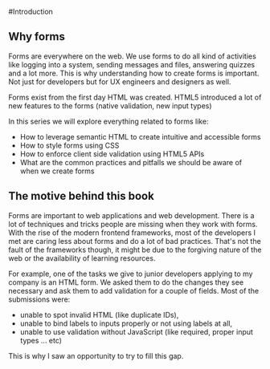 #Introduction

## Why forms

Forms are everywhere on the web. We use forms to do all kind of activities like logging into a system, sending messages and files, answering quizzes and a lot more. This is why understanding how to create forms is important. Not just for developers but for UX engineers and designers as well.

Forms exist from the first day HTML was created. HTML5 introduced a lot of new features to the forms (native validation, new input types)

In this series we will explore everything related to forms like:

* How to leverage semantic HTML to create intuitive and accessible forms
* How to style forms using CSS
* How to enforce client side validation using HTML5 APIs
* What are the common practices and pitfalls we should be aware of when we create forms

## The motive behind this book

Forms are important to web applications and web development. There is a lot of techniques and tricks people are missing when they work with forms. With the rise of the modern frontend frameworks, most of the developers I met are caring less about forms and do a lot of bad practices. That's not the fault of the frameworks though, it might be due to the forgiving nature of the web or the availability of learning resources.

For example, one of the tasks we give to junior developers applying to my company is an HTML form. We asked them to do the changes they see necessary and ask them to add validation for a couple of fields. Most of the submissions were:

* unable to spot invalid HTML (like duplicate IDs),
* unable to bind labels to inputs properly or not using labels at all,
* unable to use validation without JavaScript (like required, proper input types ... etc)

This is why I saw an opportunity to try to fill this gap.